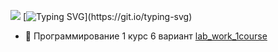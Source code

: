 ![](https://i.pinimg.com/originals/a6/68/a2/a668a2614e5477a5d6f8172eb7172406.gif)
[![Typing SVG](https://readme-typing-svg.demolab.com?font=Fira+Code&weight=200&pause=1000&color=00CF00&center=true&width=435&lines=Welcome+to+my+Github!)](https://git.io/typing-svg)


- 🌱 Программирование 1 курс 6 вариант [lab_work_1course](https://github.com/funeraluvv/lab_work_1course)
